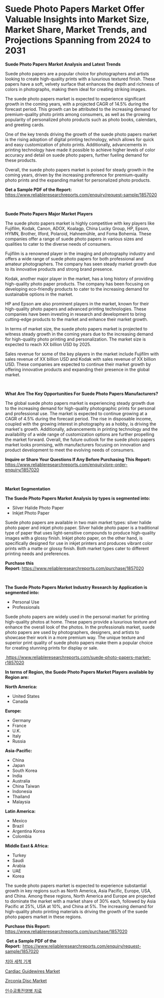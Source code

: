 <p><h1>Suede Photo Papers Market Offer Valuable Insights into Market Size, Market Share, Market Trends, and Projections Spanning from 2024 to 2031</h1></p><p><strong>Suede Photo Papers Market Analysis and Latest Trends</strong></p>
<p><p>Suede photo papers are a popular choice for photographers and artists looking to create high-quality prints with a luxurious textured finish. These papers have a soft, velvety surface that enhances the depth and richness of colors in photographs, making them ideal for creating striking images.</p><p>The suede photo papers market is expected to experience significant growth in the coming years, with a projected CAGR of 14.5% during the forecast period. This growth can be attributed to the increasing demand for premium-quality photo prints among consumers, as well as the growing popularity of personalized photo products such as photo books, calendars, and greeting cards.</p><p>One of the key trends driving the growth of the suede photo papers market is the rising adoption of digital printing technology, which allows for quick and easy customization of photo prints. Additionally, advancements in printing technology have made it possible to achieve higher levels of color accuracy and detail on suede photo papers, further fueling demand for these products.</p><p>Overall, the suede photo papers market is poised for steady growth in the coming years, driven by the increasing preference for premium-quality photo prints and the expanding market for personalized photo products.</p></p>
<p><strong>Get a Sample PDF of the Report:&nbsp;</strong> <a href="https://www.reliableresearchreports.com/enquiry/request-sample/1857020">https://www.reliableresearchreports.com/enquiry/request-sample/1857020</a></p>
<p>&nbsp;</p>
<p><strong>Suede Photo Papers Major Market Players</strong></p>
<p><p>The suede photo papers market is highly competitive with key players like Fujifilm, Kodak, Canon, ADOX, Koalagp, China Lucky Group, HP, Epson, HYMN, Brother, Ilford, Polaroid, Hahnemühle, and Foma Bohemia. These companies offer a range of suede photo papers in various sizes and qualities to cater to the diverse needs of consumers.</p><p>Fujifilm is a renowned player in the imaging and photography industry and offers a wide range of suede photo papers for both professional and amateur photographers. The company has seen steady market growth due to its innovative products and strong brand presence.</p><p>Kodak, another major player in the market, has a long history of providing high-quality photo paper products. The company has been focusing on developing eco-friendly products to cater to the increasing demand for sustainable options in the market.</p><p>HP and Epson are also prominent players in the market, known for their high-quality photo papers and advanced printing technologies. These companies have been investing in research and development to bring cutting-edge products to the market and enhance their market growth.</p><p>In terms of market size, the suede photo papers market is projected to witness steady growth in the coming years due to the increasing demand for high-quality photo printing and personalization. The market size is expected to reach XX billion USD by 2025.</p><p>Sales revenue for some of the key players in the market include Fujifilm with sales revenue of XX billion USD and Kodak with sales revenue of XX billion USD. These companies are expected to continue their market growth by offering innovative products and expanding their presence in the global market.</p></p>
<p>&nbsp;</p>
<p><strong>What Are The Key Opportunities For Suede Photo Papers Manufacturers?</strong></p>
<p><p>The global suede photo papers market is experiencing steady growth due to the increasing demand for high-quality photographic prints for personal and professional use. The market is expected to continue growing at a CAGR of 4.5% during the forecast period. The rise in disposable income, coupled with the growing interest in photography as a hobby, is driving the market's growth. Additionally, advancements in printing technology and the availability of a wide range of customization options are further propelling the market forward. Overall, the future outlook for the suede photo papers market looks promising, with manufacturers focusing on innovation and product development to meet the evolving needs of consumers.</p></p>
<p><strong>Inquire or Share Your Questions If Any Before Purchasing This Report:</strong> <a href="https://www.reliableresearchreports.com/enquiry/pre-order-enquiry/1857020">https://www.reliableresearchreports.com/enquiry/pre-order-enquiry/1857020</a></p>
<p>&nbsp;</p>
<p><strong>Market Segmentation</strong></p>
<p><strong>The Suede Photo Papers Market Analysis by types is segmented into:</strong></p>
<p><ul><li>Silver Halide Photo Paper</li><li>Inkjet Photo Paper</li></ul></p>
<p><p>Suede photo papers are available in two main market types: silver halide photo paper and inkjet photo paper. Silver halide photo paper is a traditional type of paper that uses light-sensitive compounds to produce high-quality images with a glossy finish. Inkjet photo paper, on the other hand, is specifically designed for use in inkjet printers and produces vibrant color prints with a matte or glossy finish. Both market types cater to different printing needs and preferences.</p></p>
<p><strong>Purchase this Report:&nbsp;</strong><a href="https://www.reliableresearchreports.com/purchase/1857020">https://www.reliableresearchreports.com/purchase/1857020</a></p>
<p>&nbsp;</p>
<p><strong>The Suede Photo Papers Market Industry Research by Application is segmented into:</strong></p>
<p><ul><li>Personal Use</li><li>Professionals</li></ul></p>
<p><p>Suede photo papers are widely used in the personal market for printing high-quality photos at home. These papers provide a luxurious texture and enhance the overall look of the photos. In the professionals market, suede photo papers are used by photographers, designers, and artists to showcase their work in a more premium way. The unique texture and superior print quality of suede photo papers make them a popular choice for creating stunning prints for display or sale.</p></p>
<p><a href="https://www.reliableresearchreports.com/suede-photo-papers-market-r1857020">&nbsp;https://www.reliableresearchreports.com/suede-photo-papers-market-r1857020</a></p>
<p><strong>In terms of Region, the Suede Photo Papers Market Players available by Region are:</strong></p>
<p>
    <p> <strong> North America: </strong>
        <ul>
            <li>United States</li>
            <li>Canada</li>
        </ul>
        </p> 
    <p> <strong> Europe: </strong>
        <ul>
            <li>Germany</li>
            <li>France</li>
            <li>U.K.</li>
            <li>Italy</li>
            <li>Russia</li>
        </ul>
        </p> 
    <p> <strong> Asia-Pacific: </strong>
        <ul>
            <li>China</li>
            <li>Japan</li>
            <li>South Korea</li>
            <li>India</li>
            <li>Australia</li>
            <li>China Taiwan</li>
            <li>Indonesia</li>
            <li>Thailand</li>
            <li>Malaysia</li>
        </ul>
        </p> 
    <p> <strong> Latin America: </strong>
        <ul>
            <li>Mexico</li>
            <li>Brazil</li>
            <li>Argentina Korea</li>
            <li>Colombia</li>
        </ul>
        </p> 
    <p> <strong> Middle East & Africa: </strong>
        <ul>
            <li>Turkey</li>
            <li>Saudi</li>
            <li>Arabia</li>
            <li>UAE</li>
            <li>Korea</li>
        </ul>
    </p>
    </p>
<p><p>The suede photo papers market is expected to experience substantial growth in key regions such as North America, Asia Pacific, Europe, USA, and China. Among these regions, North America and Europe are projected to dominate the market with a market share of 30% each, followed by Asia Pacific at 25%, USA at 10%, and China at 5%. The increasing demand for high-quality photo printing materials is driving the growth of the suede photo papers market in these regions.</p></p>
<p><strong>Purchase this Report: </strong><a href="https://www.reliableresearchreports.com/purchase/1857020">https://www.reliableresearchreports.com/purchase/1857020</a></p>
<p>&nbsp;<strong>Get a Sample PDF of the Report:&nbsp;&nbsp;</strong><a href="https://www.reliableresearchreports.com/enquiry/request-sample/1857020">https://www.reliableresearchreports.com/enquiry/request-sample/1857020</a></p>
<p><strong></strong></p>
<p><p><a href="https://github.com/JackieFauhey9089475/Market-Research-Report-List-1/blob/main/788266663988.md">치아 세척 기계</a></p><p><a href="https://www.linkedin.com/pulse/decoding-cardiac-guidewires-market-metrics-share-trends-growth-61dcf">Cardiac Guidewires Market</a></p><p><a href="https://www.linkedin.com/pulse/zirconia-disc-market-exploring-share-trends-future-growth-oz6bc">Zirconia Disc Market</a></p><p><a href="https://github.com/chupp85/Market-Research-Report-List-1/blob/main/677830663989.md">인수공통전염병 치료</a></p></p>